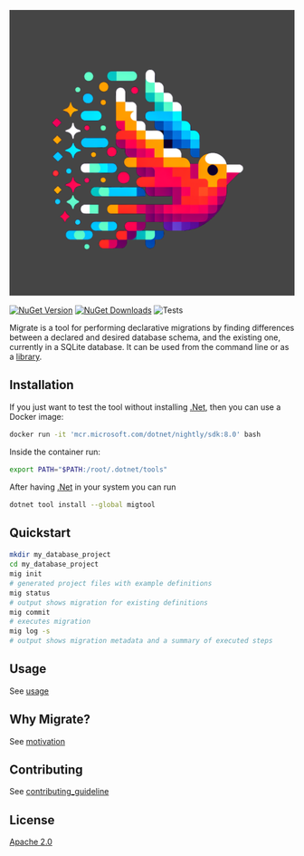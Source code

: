 [![logo](doc/images/logo.png)][migtool]

[![NuGet Version][nuget-version]][migtool]
[![NuGet Downloads][nuget-downloads]][migtool]
![Tests][tests]

Migrate is a tool for performing declarative migrations by finding
differences between a declared and desired database schema, and the
existing one, currently in a SQLite database. It can be used from the
command line or as a [library][MigrateLib].

## Installation

If you just want to test the tool without installing [.Net][dotnet],
then you can use a Docker image:

```sh
docker run -it 'mcr.microsoft.com/dotnet/nightly/sdk:8.0' bash
```

Inside the container run:

```sh
export PATH="$PATH:/root/.dotnet/tools"
```

After having [.Net][dotnet] in your system you can run

```sh
dotnet tool install --global migtool
```

## Quickstart

```sh
mkdir my_database_project
cd my_database_project
mig init
# generated project files with example definitions
mig status
# output shows migration for existing definitions
mig commit
# executes migration
mig log -s
# output shows migration metadata and a summary of executed steps
```

## Usage

See [usage](doc/usage.md)

## Why Migrate?

See [motivation](doc/motivation.md)

## Contributing

See [contributing_guideline](doc/contributing_guideline.md)

## License

[Apache 2.0][apache2]

[dotnet]: https://dotnet.microsoft.com/en-us/download/dotnet/8.0

[apache2]: https://www.apache.org/licenses/LICENSE-2.0

[migtool]: https://www.nuget.org/packages/migtool
[MigrateLib]: https://www.nuget.org/packages/MigrateLib
[nuget-version]: https://img.shields.io/nuget/v/migtool?style=flat-square
[nuget-downloads]: https://img.shields.io/nuget/dt/migtool?style=flat-square
[tests]: https://img.shields.io/github/actions/workflow/status/lamg/migrate/test.yml?style=flat-square&label=tests
